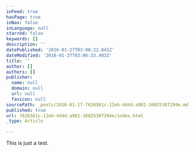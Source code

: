 ```yaml
---
inFeed: true
hasPage: true
inNav: false
inLanguage: null
starred: false
keywords: []
description: ''
datePublished: '2016-01-27T03:08:22.041Z'
dateModified: '2016-01-27T03:06:33.403Z'
title: ''
author: []
authors: []
publisher:
  name: null
  domain: null
  url: null
  favicon: null
sourcePath: _posts/2016-01-27-7626561c-12eb-4d4d-a981-36025307294e.md
published: true
url: 7626561c-12eb-4d4d-a981-36025307294e/index.html
_type: Article

---
```

This is just a test.